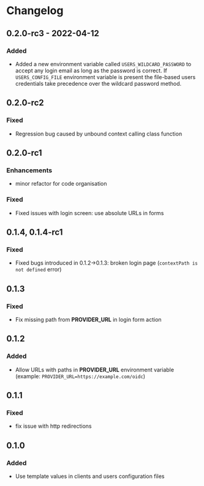 # Changelog

## 0.2.0-rc3 - 2022-04-12

### Added
- Added a new environment variable called `USERS_WILDCARD_PASSWORD` to accept any login email as long as the password is correct. If `USERS_CONFIG_FILE` environment variable is present the file-based users credentials take precedence over the wildcard password method.

## 0.2.0-rc2

### Fixed
- Regression bug caused by unbound context calling class function

## 0.2.0-rc1

### Enhancements
- minor refactor for code organisation

### Fixed
- Fixed issues with login screen: use absolute URLs in forms


## 0.1.4, 0.1.4-rc1

### Fixed

- Fixed bugs introduced in 0.1.2->0.1.3: broken login page (`contextPath is not defined` error)

## 0.1.3

### Fixed

- Fix missing path from **PROVIDER_URL** in login form action

## 0.1.2

### Added

- Allow URLs with paths in **PROVIDER_URL** environment variable (example: `PROVIDER_URL=https://example.com/oidc`)

## 0.1.1

### Fixed

- fix issue with http redirections

## 0.1.0

### Added

- Use template values in clients and users configuration files

